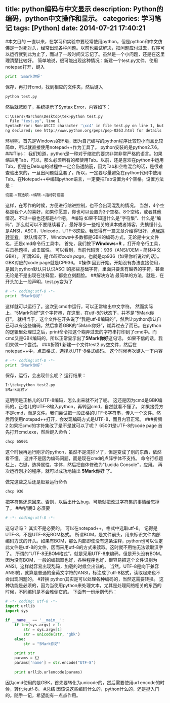 title: python编码与中文显示
description: Python的编码，python中文操作和显示。
categories: 学习笔记
tags: [Python]
date: 2014-07-21 17:40:21
---
#本文目的
一直以来，在学习和实验中要经常使用python，但是python和中文仿佛是一对死对头，经常出现各种问题。以前也尝试解决，把问题应付过去，程序可以运行就到此为止了，而过了一段时间又忘记了。虽然是一个小问题，还是在这里理清楚比较好。
简单地说，很可能出现这种情况：新建一个test.py文件，使用notepad打开，键入
```python
print '5mark你好'
```
保存，再打开cmd，找到相应的文件夹，然后键入
```bash
python test.py
```

<!--more-->

然后就悲剧了，系统提示了Syntax Error，内容如下：
```bash
C:\Users\Marchon\Desktop\tek>python test.py
  File "test.py", line 1
SyntaxError: Non-ASCII character '\xc4' in file test.py on line 1, but no encodi
ng declared; see http://www.python.org/peps/pep-0263.html for details
```
环境呢，首先是Windows的环境，因为自己编写的python程序比较短小而且比较简单，所以就直接使用notepad++作为工具了。
python安装的是python2.7.6。
###Tips：
我们知道，python是一种对于缩进的要求非常非常严格的语言。如果缩进用Tab，可以，那么必须所有的都使用Tab。以前，还是喜欢在python中运用Tab，但是在Debug的过程中一定会伤透脑筋，因为Tab和空格混合的话，是很难查验出来的，一旦出问题就乱套了。所以，一定要尽量避免在python代码中使用Tab。在Notepad++中编辑python语言，一定要把Tab设置为4个空格。设置方法是：
```python
设置->首选项->编辑->指标符设置
```
这样，在写作的时候，方便进行缩进控制，也不会出现混乱的情况。
当然，4个空格是我个人的喜好，如果你愿意，你也可以设置为3个空格、8个空格，或者其他情况。不过一般也还都是4个吧。
#编码
如果不知道什么是“字符集”、什么是“编码”，那么就可以不要继续看了，最好移步一些相关的课本或者博客，先搞懂什么是ANSI，ASCII，Unicode，UTF-8这些。我觉得有一篇文章介绍得很好，[点我跳转查看](http://blog.csdn.net/xiongxiao/article/details/3741731)。
默认情况下，Windows中多数都是GBK的编码方式，无论是中文文件名，还是cmd命令行工具中。
首先，我们按下**Windows+R** ，打开命令行工具，右击标题栏，点击属性。
可以看到，当前代码页：936（ANSI/OEM - 简体中文GBK）。
所谓936，是*代码页code page*，也就是cp936（如果你听说过的话）。GBK对应的code page就是CP936。
#操作
回到开始。开始没有办法直接使用，是因为python默认只认识ASCII的那些基础字符，里面只要含有越界的字符，甚至无论是不是出现在注释里，都会立刻翻脸。
##解决方法
最简单的方法，就是，在开头加上一段声明，test.py变为了
```python
# -*- coding:utf-8 -*-
print '5Mark你好'
```
这样就可以运行了。这次到cmd中运行，可以正常输出中文字符。
然而实际上，“5Mark你好”这个字符串，在这里，在utf-8的状态下，并不是“5Mark你好”。
就相当于，这个文件在开头说了“我是utf-8编码的”，然后让python承认自己可以有这些编码，然后拿着GBK的“5Mark你好”，糊弄过去了而已。在python的逻辑里处理过之后，print命令把这个糊弄过去的字符串打印到了cmd中。而cmd又是GBK编码的，所以正常显示出了**5Mark你好**这句话。
如果不信的话，我们来做一个尝试。
###折腾1
新建一个文件test2.py空文件，然后在notepad++中，点击格式，选择以UTF-8格式编码。
这个时候再次键入一下内容
```python
# -*- coding:utf-8 -*-
print '5Mark你好'
```
保存，运行，会出现什么呢？
运行结果：
```bash
I:\tek>python test2.py
5Mark浣犲ソ
```
这明明是正格儿的UTF-8编码，怎么出来就不对了呢。
这还是因为cmd是GBK编码的，正格儿的UTF-8输入python，再转回cmd，自然就看不懂了。
如果接受方不是cmd，而是文件。我们尝试把一段正格的UTF-8字符串，传入一个文件。然后再使用notepad++打开，会发现编码方式是UTF-8，而且内容正常。
###折腾2
如果把cmd的字符集改了是不是就可以了呢？
65001是UTF-8的code page
首先打开cmd.exe，然后键入命令：
```bash
chcp 65001
```
这个时候再运行刚才的python，虽然不是浣犲ソ了，但是变成了别的东西，依然看不懂。
这并不是因为编码问题，而是现在cmd的点阵字体不支持。
命令行标题栏上，右键，选择属性，字体，然后把自体修改为"Lucida Console"，应用。
再次运行刚才的程序，就可以成功地输出 **5Mark你好** 了。

做完这些之后还是赶紧运行命令
```bash
chcp 936
```
把字符集还原回来。否则，以后出什么bug，可能就把改过字符集的事情给忘掉了。
###折腾3
必须要 
```python
# -*- coding:utf-8 -*-
```
 这句话吗？
其实不是必要的。
可以在notepad++，格式中选取utf-8。
记得是UTF-8，不是UTF-8无BOM格式。
所谓BOM，是文件前头，用来标识文件内部编码方式的开头。如果有BOM，那么内部即使没有这条注释，python也可以认定此文件是utf-8的文件，因而采用utf-8的方式来读取。这时就不用怕无法读取汉字了。
所谓的“UTF-8无BOM格式”，就是采用UTF-8来编码，但是开头没有BOM。因为没有BOM，一般的编辑器也好，各种程序也好，很容易把这个文件识别为ANSI，这样就容易出现乱码，加载的时候会出错的。
当然，UTF-8是向下兼容ANSI的，就算是普通的全英文字符的ANSI，标注成了utf-8格式，读取起来也不会出现问题的。
#转换
python其实是可以处理各种编码的，当然这需要转换。
这种功能是必须的，因为当使用python来处理文本，尤其是处理网络相关的东西的时候，不同编码是不会难倒它的。
下面有一份示例代码：
```python
# -*- coding: utf-8 -*-  
import urllib  
import sys  
  
if __name__ == '__main__':  
    if len(sys.argv) > 1:  
        str = sys.argv[1]  
        str = unicode(str, 'gbk')  
    else:  
        str = "5Mark你好"  
		
    print str  
    params = {}  
    params['name'] = str.encode("UTF-8")  
  
    print urllib.urlencode(params)  
```
因为cmd使用的是GBK，首先要转化为unicode的，然后需要使用url encode的时候，转化为utf-8。
#总结
因该说这些编码什么的，python什么的，还是挺入门的。随手一记，希望能有一点点作用。